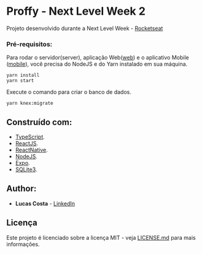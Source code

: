 # Proffy - Next Level Week 2

Projeto desenvolvido durante a Next Level Week - [Rocketseat](https://rocketseat.com.br/)

### Pré-requisitos:

Para rodar o servidor(server), aplicação Web([web](https://github.com/lucasjc98/proffy-web-nlw2)) e o aplicativo Mobile ([mobile](https://github.com/lucasjc98/proffy-mobile-nlw2)), você precisa do NodeJS e do Yarn instalado em sua máquina.

```
yarn install
yarn start
```

Execute o comando para criar o banco de dados.

```
yarn knex:migrate
```

## Construído com:

* [TypeScript](https://www.typescriptlang.org/).
* [ReactJS](https://pt-br.reactjs.org/).
* [ReactNative](https://reactnative.dev/).
* [NodeJS](https://nodejs.org/en/).
* [Expo](https://expo.io/).
* [SQLite3](https://www.sqlite.org/index.html).

## Author:

* **Lucas Costa** - [LinkedIn](https://www.linkedin.com/in/lucasjcosta/)

## Licença

Este projeto é licenciado sobre a licença MIT - veja [LICENSE.md](LICENSE.md) para mais informações.
